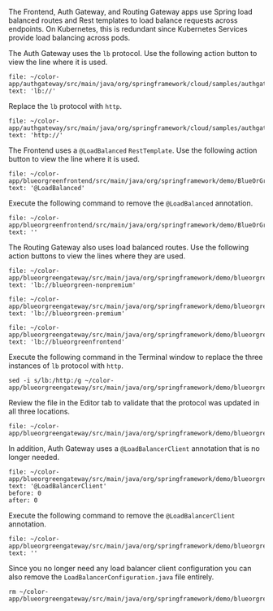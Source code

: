 The Frontend, Auth Gateway, and Routing Gateway apps use Spring load balanced routes and Rest templates to load balance requests across endpoints.
On Kubernetes, this is redundant since Kubernetes Services provide load balancing across pods.

The Auth Gateway uses the `lb` protocol.
Use the following action button to view the line where it is used.

```editor:select-matching-text
file: ~/color-app/authgateway/src/main/java/org/springframework/cloud/samples/authgateway/AuthgatewayApplication.java
text: 'lb://'
```

Replace the `lb` protocol with `http`.

```editor:replace-text-selection
file: ~/color-app/authgateway/src/main/java/org/springframework/cloud/samples/authgateway/AuthgatewayApplication.java
text: 'http://'
```

The Frontend uses a `@LoadBalanced` `RestTemplate`.
Use the following action button to view the line where it is used.

```editor:select-matching-text
file: ~/color-app/blueorgreenfrontend/src/main/java/org/springframework/demo/BlueOrGreenFrontendApplication.java
text: '@LoadBalanced'
```

Execute the following command to remove the `@LoadBalanced` annotation.

```editor:replace-text-selection
file: ~/color-app/blueorgreenfrontend/src/main/java/org/springframework/demo/BlueOrGreenFrontendApplication.java
text: ''
```

The Routing Gateway also uses load balanced routes.
Use the following action buttons to view the lines where they are used.

```editor:select-matching-text
file: ~/color-app/blueorgreengateway/src/main/java/org/springframework/demo/blueorgreengateway/BlueorgreengatewayApplication.java
text: 'lb://blueorgreen-nonpremium'
```

```editor:select-matching-text
file: ~/color-app/blueorgreengateway/src/main/java/org/springframework/demo/blueorgreengateway/BlueorgreengatewayApplication.java
text: 'lb://blueorgreen-premium'
```

```editor:select-matching-text
file: ~/color-app/blueorgreengateway/src/main/java/org/springframework/demo/blueorgreengateway/BlueorgreengatewayApplication.java
text: 'lb://blueorgreenfrontend'
```

Execute the following command in the Terminal window to replace the three instances of `lb` protocol with `http`.

```execute-1
sed -i s/lb:/http:/g ~/color-app/blueorgreengateway/src/main/java/org/springframework/demo/blueorgreengateway/BlueorgreengatewayApplication.java
```

Review the file in the Editor tab to validate that the protocol was updated in all three locations.

```editor:open-file
file: ~/color-app/blueorgreengateway/src/main/java/org/springframework/demo/blueorgreengateway/BlueorgreengatewayApplication.java
```

In addition, Auth Gateway uses a `@LoadBalancerClient` annotation that is no longer needed.

```editor:select-matching-text
file: ~/color-app/blueorgreengateway/src/main/java/org/springframework/demo/blueorgreengateway/BlueorgreengatewayApplication.java
text: '@LoadBalancerClient'
before: 0
after: 0
```

Execute the following command to remove the `@LoadBalancerClient` annotation.

```editor:replace-text-selection
file: ~/color-app/blueorgreengateway/src/main/java/org/springframework/demo/blueorgreengateway/BlueorgreengatewayApplication.java
text: ''
```

Since you no longer need any load balancer client configuration you can also remove the `LoadBalancerConfiguration.java` file entirely.

```execute-1
rm ~/color-app/blueorgreengateway/src/main/java/org/springframework/demo/blueorgreengateway/LoadBalancerConfiguration.java
```
